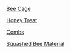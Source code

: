 [Bee Cage](bee-cage)

[Honey Treat](honey-treat)

[Combs](comb)

[Squashed Bee Material](squashed-bee-material)
